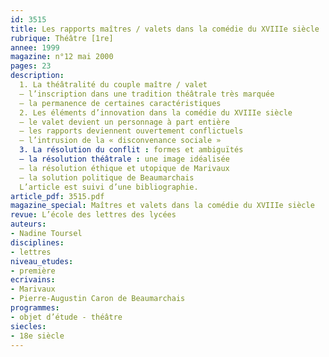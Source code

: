 ```yaml
---
id: 3515
title: Les rapports maîtres / valets dans la comédie du XVIIIe siècle
rubrique: Théâtre [1re]
annee: 1999
magazine: n°12 mai 2000
pages: 23
description: 
  1. La théâtralité du couple maître / valet
  – l’inscription dans une tradition théâtrale très marquée
  – la permanence de certaines caractéristiques
  2. Les éléments d’innovation dans la comédie du XVIIIe siècle
  – le valet devient un personnage à part entière
  – les rapports deviennent ouvertement conflictuels
  – l’intrusion de la « disconvenance sociale »
  3. La résolution du conflit : formes et ambiguïtés
  – la résolution théâtrale : une image idéalisée
  – la résolution éthique et utopique de Marivaux
  – la solution politique de Beaumarchais
  L’article est suivi d’une bibliographie.
article_pdf: 3515.pdf
magazine_special: Maîtres et valets dans la comédie du XVIIIe siècle
revue: L’école des lettres des lycées
auteurs:
- Nadine Toursel
disciplines:
- lettres
niveau_etudes:
- première
ecrivains:
- Marivaux
- Pierre-Augustin Caron de Beaumarchais
programmes:
- objet d’étude - théâtre
siecles:
- 18e siècle
---
```

